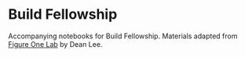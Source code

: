 # Build Fellowship

Accompanying notebooks for Build Fellowship. Materials adapted from [Figure One Lab](https://github.com/deanslee/FigureOneLab) by Dean Lee.
